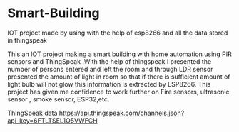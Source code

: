 # Smart-Building
IOT project made by using with the help of esp8266 and all the data stored in thingspeak



This an IOT project making a smart building with home
automation using PIR sensors and ThingSpeak .With the help of thingspeak I
presented the number of persons entered and left the room and through LDR
sensor presented the amount of light in room so that if there is sufficient
amount of light bulb will not glow this information is extracted by ESP8266. This
project has given me confidence to work further on Fire sensors, ultrasonic sensor , smoke sensor, ESP32,etc.


ThingSpeak data
https://api.thingspeak.com/channels.json?api_key=6FTLTSEL1O5VWFCH
